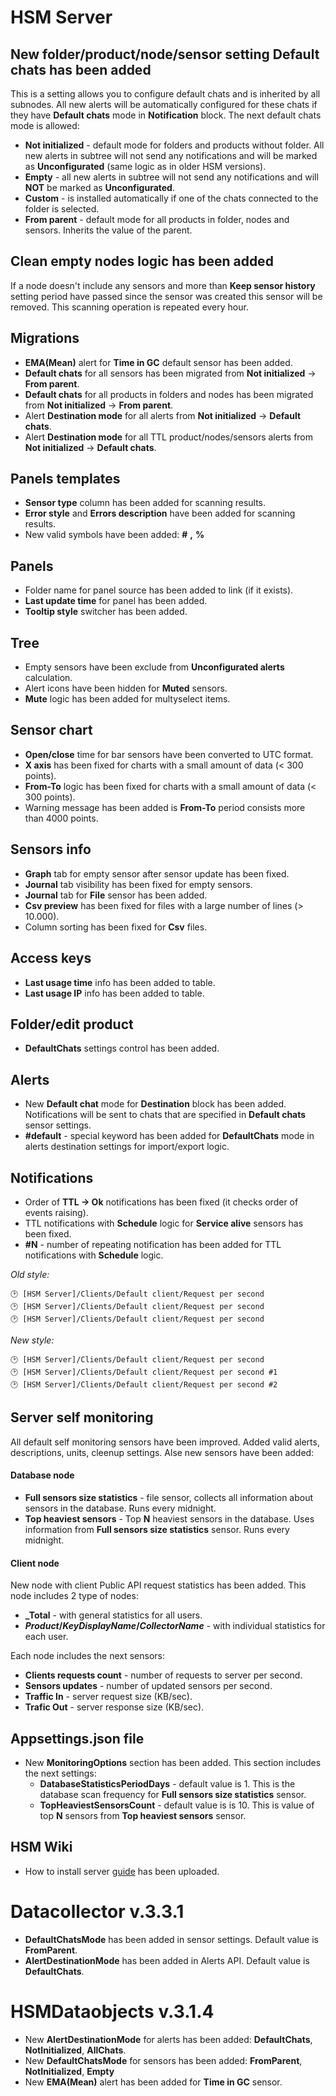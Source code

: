 # HSM Server

## New folder/product/node/sensor setting **Default chats** has been added
This is a setting allows you to configure default chats and is inherited by all subnodes. All new alerts will be automatically configured for these chats if they have **Default chats** mode in **Notification** block. The next default chats mode is allowed:
* **Not initialized** - default mode for folders and products without folder. All new alerts in  subtree will not send any notifications and will be marked as **Unconfigurated** (same logic as in older HSM versions).
* **Empty** - all new alerts in subtree will not send any notifications and will **NOT** be marked as **Unconfigurated**.
* **Custom** - is installed automatically if one of the chats connected to the folder is selected.
* **From parent** - default mode for all products in folder, nodes and sensors. Inherits the value of the parent.

## Clean empty nodes logic has been added
If a node doesn't include any sensors and more than **Keep sensor history** setting period have passed since the sensor was created this sensor will be removed. This scanning operation is repeated every hour.

## Migrations
* **EMA(Mean)** alert for **Time in GC** default sensor has been added.
* **Default chats** for all sensors has been migrated from **Not initialized** -> **From parent**.
* **Default chats** for all products in folders and nodes has been migrated from **Not initialized** -> **From parent**.
* Alert **Destination mode** for all alerts from **Not initialized** -> **Default chats**.
* Alert **Destination mode** for all TTL product/nodes/sensors alerts from **Not initialized** -> **Default chats**.

## Panels templates
* **Sensor type** column has been added for scanning results.
* **Error style** and **Errors description** have been added for scanning results.
* New valid symbols have been added: **#** **,** **%**

## Panels
* Folder name for panel source has been added to link (if it exists).
* **Last update time** for panel has been added.
* **Tooltip style** switcher has been added.

## Tree
* Empty sensors have been exclude from **Unconfigurated alerts** calculation.
* Alert icons have been hidden for **Muted** sensors.
* **Mute** logic has been added for multyselect items.

## Sensor chart
* **Open/close** time for bar sensors have been converted to UTC format.
* **X axis** has been fixed for charts with a small amount of data (< 300 points).
* **From-To** logic has been fixed for charts with a small amount of data (< 300 points).
* Warning message has been added is **From-To** period consists more than 4000 points.

## Sensors info
* **Graph** tab for empty sensor after sensor update has been fixed.
* **Journal** tab visibility has been fixed for empty sensors.
* **Journal** tab for **File** sensor has been added.
* **Csv preview**  has been fixed for files with a large number of lines (> 10.000).
* Column sorting has been fixed for **Csv** files.

## Access keys
* **Last usage time** info has been added to table.
* **Last usage IP** info has been added to table.

## Folder/edit product
* **DefaultChats** settings control has been added.

## Alerts
* New **Default chat** mode for **Destination** block has been added. Notifications will be sent to chats that are specified in **Default chats** sensor settings.
* **#default** - special keyword has been added for **DefaultChats** mode in alerts destination settings for import/export logic.

## Notifications
* Order of **TTL -> Ok** notifications has been fixed (it checks order of events raising).
* TTL notifications with **Schedule** logic for **Service alive** sensors has been fixed.
* **#N** - number of repeating notification has been added for TTL notifications with **Schedule** logic.

*Old style:*
```
🕑 [HSM Server]/Clients/Default client/Request per second
🕑 [HSM Server]/Clients/Default client/Request per second
🕑 [HSM Server]/Clients/Default client/Request per second
```

*New style:*
```
🕑 [HSM Server]/Clients/Default client/Request per second
🕑 [HSM Server]/Clients/Default client/Request per second #1
🕑 [HSM Server]/Clients/Default client/Request per second #2
```

## Server self monitoring
All default self monitoring sensors have been improved. Added valid alerts, descriptions, units, cleenup settings. Alse new sensors have been added:

#### Database node
* **Full sensors size statistics** - file sensor, collects all information about sensors in the database. Runs every midnight.
* **Top heaviest sensors** - Top **N** heaviest sensors in the database. Uses information from **Full sensors size statistics** sensor. Runs every midnight.

#### Client node
New node with client Public API request statistics has been added. This node includes 2 type of nodes: 
* **_Total** - with general statistics for all users.
* **_Product_/_KeyDisplayName_/_CollectorName_** - with individual statistics for each user.

Each node includes the next sensors:
* **Clients requests count** - number of requests to server per second.
* **Sensors updates** - number of updated sensors per second.
* **Traffic In** - server request size (KB/sec).
* **Trafic Out** - server response size (KB/sec).

## Appsettings.json file
* New **MonitoringOptions** section has been added. This section includes the next settings:
    * **DatabaseStatisticsPeriodDays** - default value is 1. This is the database scan frequency for **Full sensors size statistics** sensor.
    * **TopHeaviestSensorsCount** - default value is is 10. This is value of top **N** sensors from **Top heaviest sensors** sensor.

## HSM Wiki
* How to install server [guide](https://github.com/SoftFx/Hierarchical-Sensor-Monitoring/wiki/Installation) has been uploaded.

# Datacollector v.3.3.1
* **DefaultChatsMode** has been added in sensor settings. Default value is **FromParent**.
* **AlertDestinationMode** has been added in Alerts API. Default value is **DefaultChats**.

# HSMDataobjects v.3.1.4

* New **AlertDestinationMode** for alerts has been added: **DefaultChats**, **NotInitialized**, **AllChats**.
* New **DefaultChatsMode** for sensors has been added: **FromParent**, **NotInitialized**, **Empty**
* New **EMA(Mean)** alert has been added for **Time in GC** sensor.